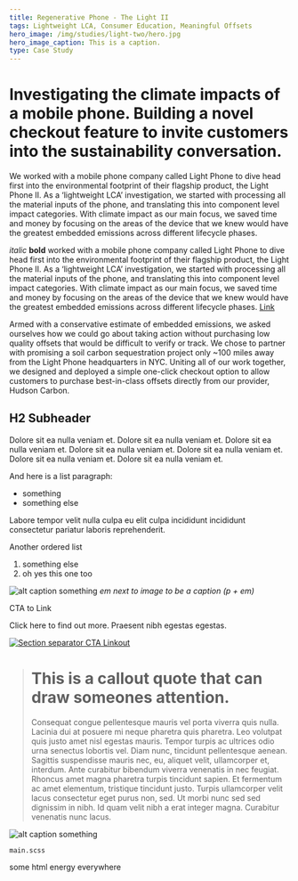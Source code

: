 ```yaml
---
title: Regenerative Phone - The Light II
tags: Lightweight LCA, Consumer Education, Meaningful Offsets
hero_image: /img/studies/light-two/hero.jpg
hero_image_caption: This is a caption.
type: Case Study
---
```

# Investigating the climate impacts of a mobile phone. Building a novel checkout feature to invite customers into the sustainability conversation.

We worked with a mobile phone company called Light Phone to dive head first into the environmental footprint of their flagship product, the Light Phone II. As a ‘lightweight LCA’ investigation, we started with processing all the material inputs of the phone, and translating this into component level impact categories. With climate impact as our main focus, we saved time and money by focusing on the areas of the device that we knew would have the greatest embedded emissions across different lifecycle phases.

*italic* **bold** worked with a mobile phone company called Light Phone to dive head first into the environmental footprint of their flagship product, the Light Phone II. As a ‘lightweight LCA’ investigation, we started with processing all the material inputs of the phone, and translating this into component level impact categories. With climate impact as our main focus, we saved time and money by focusing on the areas of the device that we knew would have the greatest embedded emissions across different lifecycle phases. [Link](https://sanctuary.computer)

Armed with a conservative estimate of embedded emissions, we asked ourselves how we could go about taking action without purchasing low quality offsets that would be difficult to verify or track. We chose to partner with promising a soil carbon sequestration project only ~100 miles away from the Light Phone headquarters in NYC. Uniting all of our work together, we designed and deployed a simple one-click checkout option to allow customers to purchase best-in-class offsets directly from our provider, Hudson Carbon.

## H2 Subheader

Dolore sit ea nulla veniam et. Dolore sit ea nulla veniam et. Dolore sit ea nulla veniam et. Dolore sit ea nulla veniam et. Dolore sit ea nulla veniam et. Dolore sit ea nulla veniam et. Dolore sit ea nulla veniam et.

And here is a list paragraph:
- something 
- something else

Labore tempor velit nulla culpa eu elit culpa incididunt incididunt consectetur pariatur laboris reprehenderit.

Another ordered list
1. something else 
2. oh yes this one too

![alt caption something](/img/studies/light-two/hero.jpg)
*em next to image to be a caption (p + em)*

<div className="about__content-section-callout-card callout-card p2">
              <p className="text-eyebrow mb_25 md:mb_75">CTA to Link</p>
              <p className="text-body-light mb1_5">
                <span className="color-black">Click here to find out more. </span>
                <span className="color-gray">Praesent nibh egestas egestas.</span>
              </p>
              <a className="text-body-sm arrow-link color-blue pt_5 md:pt1_5" href="#">
                <img 
                  className="mr_5"
                  alt="Section separator"
                  src="/img/squiggle-arrow-right.svg"
                />
                  CTA Linkout
              </a>
    </div>

> # This is a callout quote that can draw someones attention.
> Consequat congue pellentesque mauris vel porta viverra quis nulla. Lacinia dui at posuere mi neque pharetra quis pharetra. Leo volutpat quis justo amet nisl egestas mauris. Tempor turpis ac ultrices odio urna senectus lobortis vel. Diam nunc, tincidunt pellentesque aenean. Sagittis suspendisse mauris nec, eu, aliquet velit, ullamcorper et, interdum. Ante curabitur bibendum viverra venenatis in nec feugiat. Rhoncus amet magna pharetra turpis tincidunt sapien. Et fermentum ac amet elementum, tristique tincidunt justo. Turpis ullamcorper velit lacus consectetur eget purus non, sed. Ut morbi nunc sed sed dignissim in nibh. Id quam velit nibh a erat integer magna. Curabitur venenatis nunc lacus.


![alt caption something](/img/studies/light-two/hero.jpg)

```main.scss```

<div class="callout">
    some html energy everywhere
</div>